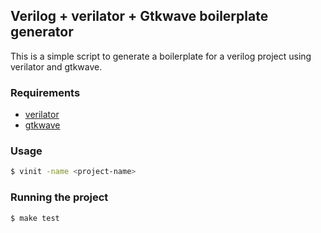 ## Verilog + verilator + Gtkwave boilerplate generator

This is a simple script to generate a boilerplate for a verilog project using verilator and gtkwave.

### Requirements

- [verilator](https://www.veripool.org/verilator/)
- [gtkwave](https://gtkwave.sourceforge.net/)

### Usage

```bash
$ vinit -name <project-name>
```

### Running the project

```bash
$ make test
```

